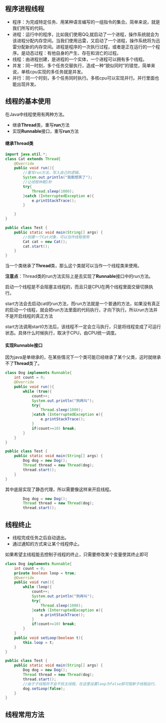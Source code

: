 ## 程序进程线程
- 程序：为完成特定任务、用某种语言编写的一组指令的集合。简单来说，就是我们所写的代码。
- 进程：运行中的程序，比如我们使用QQ,就启动了一个进程，操作系统就会为该进程分配内存空间。当我们使用迅雷，又启动了一个进程，操作系统将为迅雷分配新的内存空间。进程是程序的一次执行过程，或者是正在运行的一个程序。是动态过程：有他自身的产生、存在和消亡的过程。
- 线程：由进程创建，是进程的一个实体，一个进程可以拥有多个线程。
- 并发：同一时刻，多个任务交替执行，造成一种“貌似同时”的错觉，简单来说，单核cpu实现的多任务就是并发。
- 并行：同一个时刻，多个任务同时执行。多核cpu可以实现并行。并行里面也能出现并发。

## 线程的基本使用
在Java中线程使用有两种方法。
- 继承**Thread**类，重写**run**方法
- 实现**Runnable**接口，重写**run**方法

#### 继承Thread类
```java
import java.util.*;
class Cat extends Thread{
    @Override
    public void run(){
        //重写run方法，写入自己的逻辑。
        System.out.println("我都想笑了");
        //让线程休眠1秒
        try{
            Thread.sleep(1000);
        }catch (InterruptedException e){
            e.printStackTrace();
        }

    }
}

public class Test {
    public static void main(String[] args) {
        //创建一个Cat对象，可以当作线程使用
        Cat cat = new Cat();
        cat.start();
    }
}

```
当一个类继承了**Thread**类，那么这个类就可以当作一个线程类来使用。

**注意点**：Thread类的run方法实际上是去实现了**Runnable**接口中的run方法。

启动一个线程是不会阻塞主线程的，而且只是CPU在两个线程里面交替切换执行。

start方法会去启动cat的run方法，而run方法就是一个普通的方法，如果没有真正的启动一个线程，就会把run方法里面的代码执行，才向下执行。所以run方法并不是开启线程的真正方法

start方法调用start0方法后，该线程不一定会立马执行，只是将线程变成了可运行状态。具体什么时候执行，取决于CPU，由CPU统一调度。

#### 实现Runnable接口
因为java是单继承的，在某些情况下一个类可能已经继承了某个父类，这时就继承不了**Thread**类了。
```java
class Dog implements Runnable{
    int count = 0;
    @Override
    public void run(){
        while (true){
            count++;
            System.out.println("狗再叫");
            try{
                Thread.sleep(1000);
            }catch (InterruptedException e){
                e.printStackTrace();
            }
            if(count>=10) break;
        }
    }
}

public class Test {
    public static void main(String[] args) {
        Dog dog = new Dog();
        Thread thread = new Thread(dog);
        thread.start();
    }
}
```
其中底层实现了静态代理，所以需要像这样来开启线程。
```java
        Dog dog = new Dog();
        Thread thread = new Thread(dog);
        thread.start();
```
## 线程终止
- 线程完成任务之后自动退出。
- 通过通知的方式来让某个线程停止。

如果希望主线程能去控制子线程的终止，只需要修改某个变量使其终止即可
```java
class Dog implements Runnable{
    int count = 0;
    private boolean loop = true;
    @Override
    public void run(){
        while (loop){
            count++;
            System.out.println("狗再叫");
            try{
                Thread.sleep(1000);
            }catch (InterruptedException e){
                e.printStackTrace();
            }
            if(count>=10) break;
        }
    }
    public void setLoop(boolean t){
        this.loop = t;
    }
}

public class Test {
    public static void main(String[] args) {
        Dog dog = new Dog();
        Thread thread = new Thread(dog);
        thread.start();
        //由于子线程并不会干扰主线程。在这里设置loop为false即可阻断子线程运行。
        dog.setLoop(false);
    }
}
```

## 线程常用方法